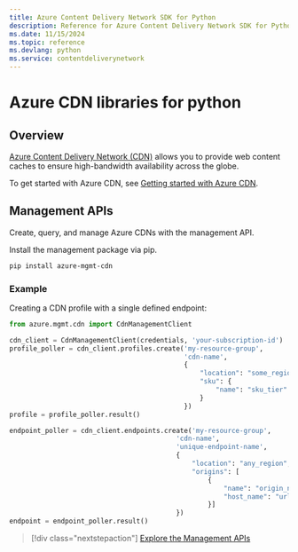 ```yaml
---
title: Azure Content Delivery Network SDK for Python
description: Reference for Azure Content Delivery Network SDK for Python
ms.date: 11/15/2024
ms.topic: reference
ms.devlang: python
ms.service: contentdeliverynetwork
---
```

# Azure CDN libraries for python

## Overview

[Azure Content Delivery Network (CDN)](https://docs.microsoft.com/azure/cdn/cdn-overview) allows you to provide web content caches to ensure high-bandwidth availability across the globe.

To get started with Azure CDN, see [Getting started with Azure CDN](https://docs.microsoft.com/azure/cdn/cdn-create-new-endpoint).

## Management APIs

Create, query, and manage Azure CDNs with the management API.

Install the management package via pip.

```bash
pip install azure-mgmt-cdn
```

### Example

Creating a CDN profile with a single defined endpoint:

```python
from azure.mgmt.cdn import CdnManagementClient

cdn_client = CdnManagementClient(credentials, 'your-subscription-id')
profile_poller = cdn_client.profiles.create('my-resource-group',
                                            'cdn-name',
                                            {
                                                "location": "some_region", 
                                                "sku": {
                                                    "name": "sku_tier"
                                                } 
                                            })
profile = profile_poller.result()

endpoint_poller = cdn_client.endpoints.create('my-resource-group',
                                          'cdn-name',
                                          'unique-endpoint-name', 
                                          { 
                                              "location": "any_region", 
                                              "origins": [
                                                  {
                                                      "name": "origin_name", 
                                                      "host_name": "url"
                                                  }]
                                          })
endpoint = endpoint_poller.result()
```

> [!div class="nextstepaction"]
> [Explore the Management APIs](/python/api/azure-mgmt-cdn)
